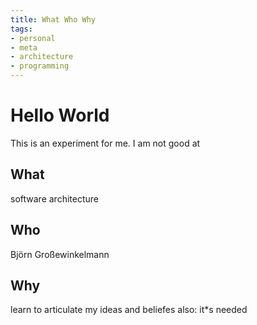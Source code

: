 ```yaml
---
title: What Who Why
tags:
- personal
- meta
- architecture
- programming
---
```

# Hello World
This is an experiment for me. I am not good at
## What
software architecture
## Who 
Björn Großewinkelmann
## Why
learn to articulate my ideas and beliefes
also: it*s needed
<!--stackedit_data:
eyJoaXN0b3J5IjpbNjI0MjAzODUzLDE5MzY3NTU0NDksLTUwMD
Q3NDIzNl19
-->